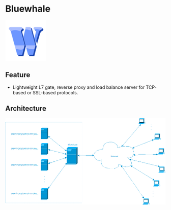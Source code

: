 # Bluewhale

![bluewhale](https://raw.githubusercontent.com/uplusware/bluewhale/master/doc/bluewhale.png)

## Feature
* Lightweight L7 gate, reverse proxy and load balance server for TCP-based or SSL-based protocols.

## Architecture
![Bluewhale deployment](https://raw.githubusercontent.com/uplusware/bluewhale/master/doc/bluewhale_deployment.png)
